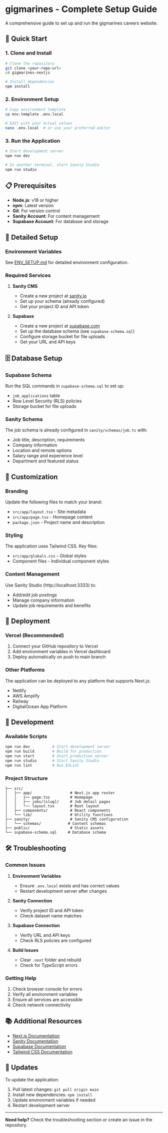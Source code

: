 # gigmarines - Complete Setup Guide

A comprehensive guide to set up and run the gigmarines careers website.

## 🚀 Quick Start

### 1. Clone and Install

```bash
# Clone the repository
git clone <your-repo-url>
cd gigmarines-nextjs

# Install dependencies
npm install
```

### 2. Environment Setup

```bash
# Copy environment template
cp env.template .env.local

# Edit with your actual values
nano .env.local  # or use your preferred editor
```

### 3. Run the Application

```bash
# Start development server
npm run dev

# In another terminal, start Sanity Studio
npm run studio
```

## 📋 Prerequisites

- **Node.js**: v18 or higher
- **npm**: Latest version
- **Git**: For version control
- **Sanity Account**: For content management
- **Supabase Account**: For database and storage

## 🔧 Detailed Setup

### Environment Variables

See [ENV_SETUP.md](./ENV_SETUP.md) for detailed environment configuration.

### Required Services

1. **Sanity CMS**
   - Create a new project at [sanity.io](https://sanity.io)
   - Set up your schema (already configured)
   - Get your project ID and API token

2. **Supabase**
   - Create a new project at [supabase.com](https://supabase.com)
   - Set up the database schema (see `supabase-schema.sql`)
   - Configure storage bucket for file uploads
   - Get your URL and API keys

## 🗄️ Database Setup

### Supabase Schema

Run the SQL commands in `supabase-schema.sql` to set up:

- `job_applications` table
- Row Level Security (RLS) policies
- Storage bucket for file uploads

### Sanity Schema

The job schema is already configured in `sanity/schemas/job.ts` with:

- Job title, description, requirements
- Company information
- Location and remote options
- Salary range and experience level
- Department and featured status

## 🎨 Customization

### Branding

Update the following files to match your brand:

- `src/app/layout.tsx` - Site metadata
- `src/app/page.tsx` - Homepage content
- `package.json` - Project name and description

### Styling

The application uses Tailwind CSS. Key files:

- `src/app/globals.css` - Global styles
- Component files - Individual component styles

### Content Management

Use Sanity Studio (http://localhost:3333) to:

- Add/edit job postings
- Manage company information
- Update job requirements and benefits

## 🚀 Deployment

### Vercel (Recommended)

1. Connect your GitHub repository to Vercel
2. Add environment variables in Vercel dashboard
3. Deploy automatically on push to main branch

### Other Platforms

The application can be deployed to any platform that supports Next.js:

- Netlify
- AWS Amplify
- Railway
- DigitalOcean App Platform

## 🔧 Development

### Available Scripts

```bash
npm run dev          # Start development server
npm run build        # Build for production
npm run start        # Start production server
npm run studio       # Start Sanity Studio
npm run lint         # Run ESLint
```

### Project Structure

```
├── src/
│   ├── app/                 # Next.js app router
│   │   ├── page.tsx         # Homepage
│   │   ├── jobs/[slug]/     # Job detail pages
│   │   └── layout.tsx       # Root layout
│   ├── components/          # React components
│   └── lib/                 # Utility functions
├── sanity/                  # Sanity CMS configuration
│   └── schemas/            # Content schemas
├── public/                  # Static assets
└── supabase-schema.sql     # Database schema
```

## 🛠️ Troubleshooting

### Common Issues

1. **Environment Variables**
   - Ensure `.env.local` exists and has correct values
   - Restart development server after changes

2. **Sanity Connection**
   - Verify project ID and API token
   - Check dataset name matches

3. **Supabase Connection**
   - Verify URL and API keys
   - Check RLS policies are configured

4. **Build Issues**
   - Clear `.next` folder and rebuild
   - Check for TypeScript errors

### Getting Help

1. Check browser console for errors
2. Verify all environment variables
3. Ensure all services are accessible
4. Check network connectivity

## 📚 Additional Resources

- [Next.js Documentation](https://nextjs.org/docs)
- [Sanity Documentation](https://www.sanity.io/docs)
- [Supabase Documentation](https://supabase.com/docs)
- [Tailwind CSS Documentation](https://tailwindcss.com/docs)

## 🔄 Updates

To update the application:

1. Pull latest changes: `git pull origin main`
2. Install new dependencies: `npm install`
3. Update environment variables if needed
4. Restart development server

---

**Need help?** Check the troubleshooting section or create an issue in the repository.
